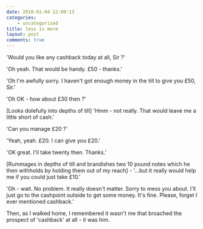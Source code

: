 ```yaml
---
date: 2010-01-04 12:09:13
categories:
    - uncategorised
title: less is more
layout: post
comments: true
---
```

'Would you like any cashback today at all, Sir ?'

'Oh yeah. That would be handy. &pound;50 - thanks.'

'Oh I'm awfully sorry. I haven't got enough money in the till to give
you &pound;50, Sir.'

'Oh OK - how about &pound;30 then ?'

[Looks dolefully into depths of till] 'Hmm - not really. That would
leave me a little short of cash.'

'Can you manage &pound;20 ?'

'Yeah, yeah.  &pound;20. I can give you &pound;20.'

'OK great. I'll take twenty then. Thanks.'

[Rummages in depths of till and brandishes two 10 pound notes which he
then withholds by holding them out of my reach] - '...but it really
would help me if you could just take &pound;10.'

'Oh - wait. No problem. It really doesn't matter. Sorry to mess you
about. I'll just go to the cashpoint outside to get some money. It's
fine. Please, forget I ever mentioned cashback.'

Then, as I walked home, I remembered it wasn't me that broached the
prospect of 'cashback' at all - it was him.
